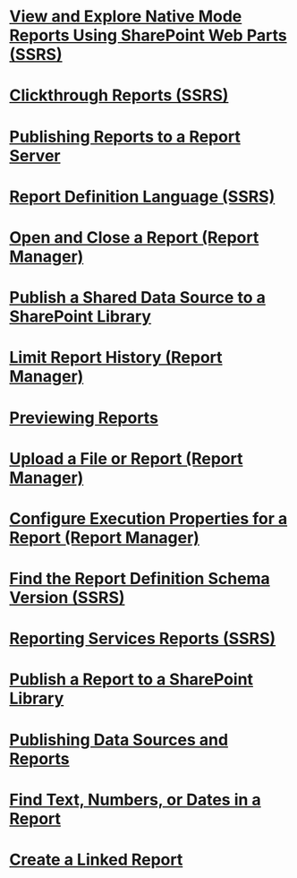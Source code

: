 # [View and Explore Native Mode Reports Using SharePoint Web Parts (SSRS)](view-and-explore-native-mode-reports-using-sharepoint-web-parts-ssrs.md)
# [Clickthrough Reports (SSRS)](clickthrough-reports-ssrs.md)
# [Publishing Reports to a Report Server](publishing-reports-to-a-report-server.md)
# [Report Definition Language (SSRS)](report-definition-language-ssrs.md)
# [Open and Close a Report (Report Manager)](open-and-close-a-report-report-manager.md)
# [Publish a Shared Data Source to a SharePoint Library](publish-a-shared-data-source-to-a-sharepoint-library.md)
# [Limit Report History (Report Manager)](limit-report-history-report-manager.md)
# [Previewing Reports](previewing-reports.md)
# [Upload a File or Report (Report Manager)](upload-a-file-or-report-report-manager.md)
# [Configure Execution Properties for a Report  (Report Manager)](configure-execution-properties-for-a-report-report-manager.md)
# [Find the Report Definition Schema Version (SSRS)](find-the-report-definition-schema-version-ssrs.md)
# [Reporting Services Reports (SSRS)](reporting-services-reports-ssrs.md)
# [Publish a Report to a SharePoint Library](publish-a-report-to-a-sharepoint-library.md)
# [Publishing Data Sources and Reports](publishing-data-sources-and-reports.md)
# [Find Text, Numbers, or Dates in a Report](find-text-numbers-or-dates-in-a-report.md)
# [Create a Linked Report](create-a-linked-report.md)
